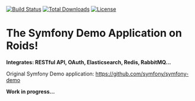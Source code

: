 [![Build Status](https://travis-ci.org/alfonsomga/symfony.demo.on.roids.svg)](https://travis-ci.org/alfonsomga/symfony-demo-on-roids)
[![Total Downloads](https://poser.pugx.org/alfonsomga/symfony-demo-on-roids/downloads)](https://packagist.org/packages/alfonsomga/symfony-demo-on-roids)
[![License](https://poser.pugx.org/alfonsomga/symfony-demo-on-roids/license)](https://packagist.org/packages/alfonsomga/symfony-demo-on-roids)
# The Symfony Demo Application on Roids!
**Integrates: RESTful API, OAuth, Elasticsearch, Redis, RabbitMQ...**

Original Symfony Demo application: https://github.com/symfony/symfony-demo

**Work in progress...**
